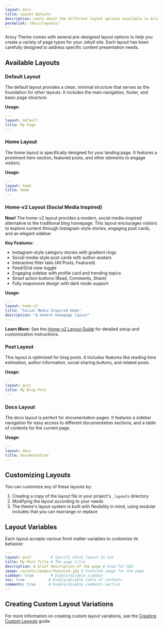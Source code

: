 ```yaml
---
layout: docs
title: Layout Options
description: Learn about the different layout options available in Arsxy Theme
permalink: /docs/layouts/
---
```

Arsxy Theme comes with several pre-designed layout options to help you create a variety of page types for your Jekyll site. Each layout has been carefully designed to address specific content presentation needs.

## Available Layouts

### Default Layout
The default layout provides a clean, minimal structure that serves as the foundation for other layouts. It includes the main navigation, footer, and basic page structure.

**Usage:**
```yaml
---
layout: default
title: My Page
---
```

### Home Layout
The home layout is specifically designed for your landing page. It features a prominent hero section, featured posts, and other elements to engage visitors.

**Usage:**
```yaml
---
layout: home
title: Home
---
```

### Home-v2 Layout (Social Media Inspired)
**New!** The home-v2 layout provides a modern, social media-inspired alternative to the traditional blog homepage. This layout encourages visitors to explore content through Instagram-style stories, engaging post cards, and an elegant sidebar.

**Key Features:**
- Instagram-style category stories with gradient rings
- Social media-style post cards with author avatars
- Interactive filter tabs (All Posts, Featured)
- Feed/Grid view toggle
- Engaging sidebar with profile card and trending topics
- Smart action buttons (Read, Comments, Share)
- Fully responsive design with dark mode support

**Usage:**
```yaml
---
layout: home-v2
title: "Social Media Inspired Home"
description: "A modern homepage layout"
---
```

**Learn More:** See the [Home-v2 Layout Guide](home-v2-layout.md) for detailed setup and customization instructions.

### Post Layout
This layout is optimized for blog posts. It includes features like reading time estimation, author information, social sharing buttons, and related posts.

**Usage:**
```yaml
---
layout: post
title: My Blog Post
---
```

### Docs Layout
The docs layout is perfect for documentation pages. It features a sidebar navigation for easy access to different documentation sections, and a table of contents for the current page.

**Usage:**
```yaml
---
layout: docs
title: Documentation
---
```

## Customizing Layouts

You can customize any of these layouts by:

1. Creating a copy of the layout file in your project's `_layouts` directory
2. Modifying the layout according to your needs
3. The theme's layout system is built with flexibility in mind, using modular includes that you can rearrange or replace

## Layout Variables

Each layout accepts various front matter variables to customize its behavior:

```yaml
---
layout: post         # Specify which layout to use
title: My Post Title # The page title
description: A brief description of the page # Used for SEO
image: /assets/images/featured.jpg # Featured image for the page
sidebar: true        # Enable/disable sidebar
toc: true           # Enable/disable table of contents
comments: true      # Enable/disable comments section
---
```

## Creating Custom Layout Variations

For more information on creating custom layout variations, see the [Creating Custom Layouts](/docs/custom-layouts/) guide.